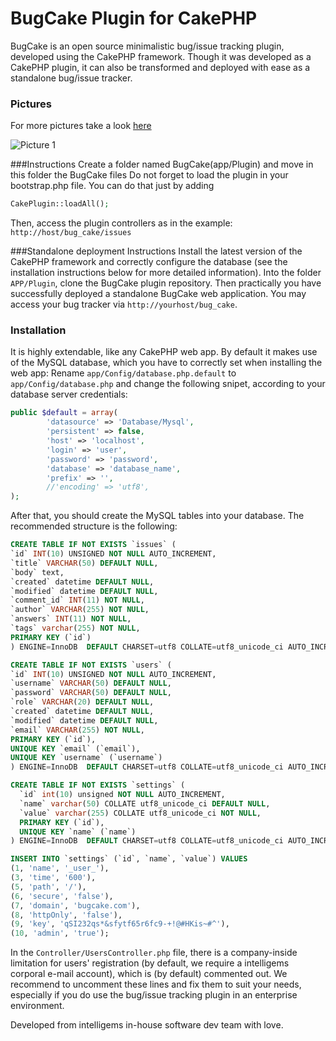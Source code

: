 BugCake Plugin for CakePHP
=======

BugCake is an open source minimalistic bug/issue tracking plugin, developed using the CakePHP framework. Though it was developed as a CakePHP plugin, it can also be transformed and deployed with ease as a standalone bug/issue tracker.

### Pictures
For more pictures take a look [here](https://github.com/intelligems/BugCake/wiki/Pictures)

![Picture 1](https://dl.dropboxusercontent.com/u/162584646/bug1.png)


###Instructions
Create a folder named BugCake(app/Plugin)
and move in this folder the BugCake files
Do not forget to load the plugin in your bootstrap.php file.
You can do that just by adding 
```php
CakePlugin::loadAll();
```
Then, access the plugin controllers as in the example:
`http://host/bug_cake/issues`

###Standalone deployment Instructions
Install the latest version of the CakePHP framework and correctly configure the database (see the installation instructions below for more detailed information).
Into the folder `APP/Plugin`, clone the BugCake plugin repository. Then practically you have successfully deployed a standalone BugCake web application. You may access your bug tracker via `http://yourhost/bug_cake`.


### Installation
It is highly extendable, like any CakePHP web app. By default it makes use of the MySQL database, which you have to correctly set when installing the web app:
Rename `app/Config/database.php.default` to `app/Config/database.php` and change the following snipet, according to your database server credentials:

```php
public $default = array(
        'datasource' => 'Database/Mysql',
        'persistent' => false,
        'host' => 'localhost',
        'login' => 'user',
        'password' => 'password',
        'database' => 'database_name',
        'prefix' => '',
        //'encoding' => 'utf8',
);
```

After that, you should create the MySQL tables into your database. The recommended  structure is the following:

```sql
CREATE TABLE IF NOT EXISTS `issues` (
`id` INT(10) UNSIGNED NOT NULL AUTO_INCREMENT,
`title` VARCHAR(50) DEFAULT NULL,
`body` text,
`created` datetime DEFAULT NULL,
`modified` datetime DEFAULT NULL,
`comment_id` INT(11) NOT NULL,
`author` VARCHAR(255) NOT NULL,
`answers` INT(11) NOT NULL,
`tags` varchar(255) NOT NULL,
PRIMARY KEY (`id`)
) ENGINE=InnoDB  DEFAULT CHARSET=utf8 COLLATE=utf8_unicode_ci AUTO_INCREMENT=1 ;

CREATE TABLE IF NOT EXISTS `users` (
`id` INT(10) UNSIGNED NOT NULL AUTO_INCREMENT,
`username` VARCHAR(50) DEFAULT NULL,
`password` VARCHAR(50) DEFAULT NULL,
`role` VARCHAR(20) DEFAULT NULL,
`created` datetime DEFAULT NULL,
`modified` datetime DEFAULT NULL,
`email` VARCHAR(255) NOT NULL,
PRIMARY KEY (`id`),
UNIQUE KEY `email` (`email`),
UNIQUE KEY `username` (`username`)
) ENGINE=InnoDB  DEFAULT CHARSET=utf8 COLLATE=utf8_unicode_ci AUTO_INCREMENT=1 ;

CREATE TABLE IF NOT EXISTS `settings` (
  `id` int(10) unsigned NOT NULL AUTO_INCREMENT,
  `name` varchar(50) COLLATE utf8_unicode_ci DEFAULT NULL,
  `value` varchar(255) COLLATE utf8_unicode_ci NOT NULL,
  PRIMARY KEY (`id`),
  UNIQUE KEY `name` (`name`)
) ENGINE=InnoDB  DEFAULT CHARSET=utf8 COLLATE=utf8_unicode_ci AUTO_INCREMENT=10 ;

INSERT INTO `settings` (`id`, `name`, `value`) VALUES
(1, 'name', '_user_'),
(3, 'time', '600'),
(5, 'path', '/'),
(6, 'secure', 'false'),
(7, 'domain', 'bugcake.com'),
(8, 'httpOnly', 'false'),
(9, 'key', 'qSI232qs*&sfytf65r6fc9-+!@#HKis~#^'),
(10, 'admin', 'true');
```


In the `Controller/UsersController.php` file, there is a company-inside limitation for users' registration (by default, we require a intelligems corporal e-mail account), which is (by default) commented out. We recommend to uncomment these lines and fix them to suit your needs, especially if you do use the bug/issue tracking plugin in an enterprise environment.

Developed from intelligems in-house software dev team with love.
